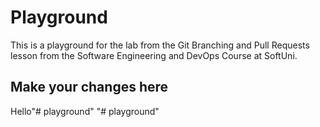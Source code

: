 # Playground
This is a playground for the lab from the Git Branching and Pull Requests lesson from the Software Engineering and DevOps Course at SoftUni.

## Make your changes here
Hello"# playground" 
"# playground" 
